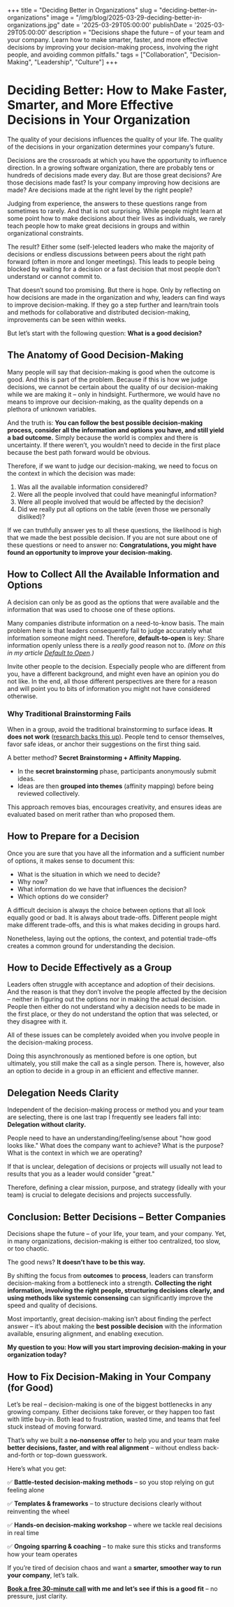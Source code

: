 +++
title = "Deciding Better in Organizations"
slug = "deciding-better-in-organizations"
image = "/img/blog/2025-03-29-deciding-better-in-organizations.jpg"
date = '2025-03-29T05:00:00'
publishDate = '2025-03-29T05:00:00'
description = "Decisions shape the future – of your team and your company. Learn how to make smarter, faster, and more effective decisions by improving your decision-making process, involving the right people, and avoiding common pitfalls."
tags = ["Collaboration", "Decision-Making", "Leadership", "Culture"]
+++

# Deciding Better: How to Make Faster, Smarter, and More Effective Decisions in Your Organization
The quality of your decisions influences the quality of your life. The quality of the decisions in your organization determines your company’s future.

Decisions are the crossroads at which you have the opportunity to influence direction. In a growing software organization, there are probably tens or hundreds of decisions made every day. But are those great decisions? Are those decisions made fast? Is your company improving how decisions are made? Are decisions made at the right level by the right people?

Judging from experience, the answers to these questions range from sometimes to rarely. And that is not surprising. While people might learn at some point how to make decisions about their lives as individuals, we rarely teach people how to make great decisions in groups and within organizational constraints.

The result? Either some (self-)elected leaders who make the majority of decisions or endless discussions between peers about the right path forward (often in more and longer meetings). This leads to people being blocked by waiting for a decision or a fast decision that most people don’t understand or cannot commit to.

That doesn’t sound too promising. But there is hope. Only by reflecting on how decisions are made in the organization and why, leaders can find ways to improve decision-making. If they go a step further and learn/train tools and methods for collaborative and distributed decision-making, improvements can be seen within weeks.

But let’s start with the following question: **What is a good decision?**

## The Anatomy of Good Decision-Making
Many people will say that decision-making is good when the outcome is good. And this is part of the problem. Because if this is how we judge decisions, we cannot be certain about the quality of our decision-making while we are making it – only in hindsight. Furthermore, we would have no means to improve our decision-making, as the quality depends on a plethora of unknown variables.

And the truth is: **You can follow the best possible decision-making process, consider all the information and options you have, and still yield a bad outcome.** Simply because the world is complex and there is uncertainty. If there weren’t, you wouldn’t need to decide in the first place because the best path forward would be obvious.

Therefore, if we want to judge our decision-making, we need to focus on the context in which the decision was made:
1. Was all the available information considered?
2. Were all the people involved that could have meaningful information?
3. Were all people involved that would be affected by the decision?
4. Did we really put all options on the table (even those we personally disliked)?

If we can truthfully answer yes to all these questions, the likelihood is high that we made the best possible decision. If you are not sure about one of these questions or need to answer no: **Congratulations, you might have found an opportunity to improve your decision-making.**

## How to Collect All the Available Information and Options
A decision can only be as good as the options that were available and the information that was used to choose one of these options.

Many companies distribute information on a need-to-know basis. The main problem here is that leaders consequently fail to judge accurately what information someone might need. Therefore, **default-to-open** is key: Share information openly unless there is a *really good* reason not to. *(More on this in my article [Default to Open](https://mende.io/blog/default-to-open-a-principle-for-high-performance-organizations/).)*

Invite other people to the decision. Especially people who are different from you, have a different background, and might even have an opinion you do not like. In the end, all those different perspectives are there for a reason and will point you to bits of information you might not have considered otherwise.

### Why Traditional Brainstorming Fails
When in a group, avoid the traditional brainstorming to surface ideas. **It does not work** ([research backs this up](https://time.com/6327515/brainstorming-doesnt-work-essay/)). People tend to censor themselves, favor safe ideas, or anchor their suggestions on the first thing said.

A better method? **Secret Brainstorming + Affinity Mapping.**
- In the **secret brainstorming** phase, participants anonymously submit ideas.
- Ideas are then **grouped into themes** (affinity mapping) before being reviewed collectively.

This approach removes bias, encourages creativity, and ensures ideas are evaluated based on merit rather than who proposed them.

## How to Prepare for a Decision
Once you are sure that you have all the information and a sufficient number of options, it makes sense to document this:
- What is the situation in which we need to decide?
- Why now?
- What information do we have that influences the decision?
- Which options do we consider?

A difficult decision is always the choice between options that all look equally good or bad. It is always about trade-offs. Different people might make different trade-offs, and this is what makes deciding in groups hard.

Nonetheless, laying out the options, the context, and potential trade-offs creates a common ground for understanding the decision.

## How to Decide Effectively as a Group
Leaders often struggle with acceptance and adoption of their decisions. And the reason is that they don’t involve the people affected by the decision – neither in figuring out the options nor in making the actual decision. People then either do not understand why a decision needs to be made in the first place, or they do not understand the option that was selected, or they disagree with it.

All of these issues can be completely avoided when you involve people in the decision-making process.

Doing this asynchronously as mentioned before is one option, but ultimately, you still make the call as a single person. There is, however, also an option to decide in a group in an efficient and effective manner.

## Delegation Needs Clarity
Independent of the decision-making process or method you and your team are selecting, there is one last trap I frequently see leaders fall into: **Delegation without clarity.**

People need to have an understanding/feeling/sense about "how good looks like." What does the company want to achieve? What is the purpose? What is the context in which we are operating?

If that is unclear, delegation of decisions or projects will usually not lead to results that you as a leader would consider "great."

Therefore, defining a clear mission, purpose, and strategy (ideally with your team) is crucial to delegate decisions and projects successfully.

## Conclusion: Better Decisions – Better Companies
Decisions shape the future – of your life, your team, and your company. Yet, in many organizations, decision-making is either too centralized, too slow, or too chaotic.

The good news? **It doesn’t have to be this way.**

By shifting the focus from **outcomes** to **process**, leaders can transform decision-making from a bottleneck into a strength. **Collecting the right information, involving the right people, structuring decisions clearly, and using methods like systemic consensing** can significantly improve the speed and quality of decisions.

Most importantly, great decision-making isn’t about finding the perfect answer – it’s about making the **best possible decision** with the information available, ensuring alignment, and enabling execution.

**My question to you: How will you start improving decision-making in your organization today?**

## How to Fix Decision-Making in Your Company (for Good)
Let’s be real – decision-making is one of the biggest bottlenecks in any growing company. Either decisions take forever, or they happen too fast with little buy-in. Both lead to frustration, wasted time, and teams that feel stuck instead of moving forward.

That’s why we built a **no-nonsense offer** to help you and your team make **better decisions, faster, and with real alignment** – without endless back-and-forth or top-down guesswork.

Here’s what you get:

✅ **Battle-tested decision-making methods** – so you stop relying on gut feeling alone

✅ **Templates & frameworks** – to structure decisions clearly without reinventing the wheel

✅ **Hands-on decision-making workshop** – where we tackle real decisions in real time

✅ **Ongoing sparring & coaching** – to make sure this sticks and transforms how your team operates

If you’re tired of decision chaos and want a **smarter, smoother way to run your company**, let’s talk.

**[Book a free 30-minute call](https://cal.com/tobiasmende/30min) with me and let’s see if this is a good fit** – no pressure, just clarity.

